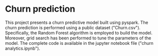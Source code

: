 # Churn prediction
This project presents a churn predictive model built using pyspark. The churn prediction is performed using a public dataset ("Churn.csv"). Specifically, the Random Forest algorithm is employed to build the model. Moreover, grid search has been performed to tune the parameters of the model. The complete code is available in the jupyter notebook file ("churn analytics.ipynb"). 
